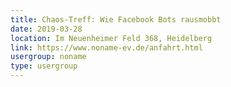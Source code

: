 ```yaml
---
title: Chaos-Treff: Wie Facebook Bots rausmobbt
date: 2019-03-28
location: Im Neuenheimer Feld 368, Heidelberg
link: https://www.noname-ev.de/anfahrt.html
usergroup: noname
type: usergroup
---
```

